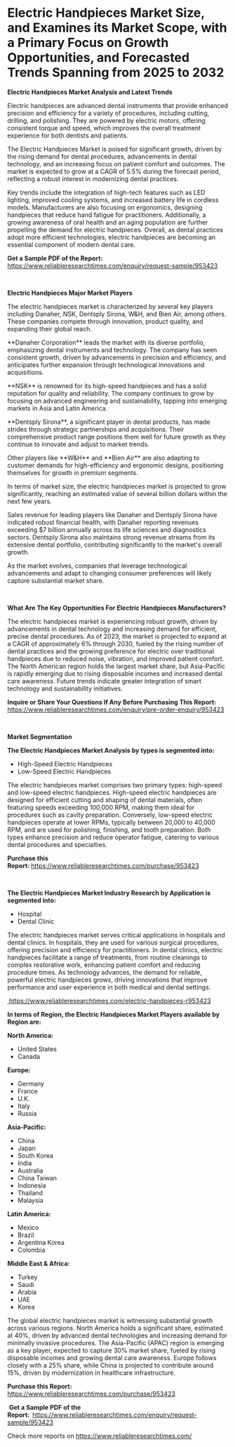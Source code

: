 <p><h1>Electric Handpieces Market Size, and Examines its Market Scope, with a Primary Focus on Growth Opportunities, and Forecasted Trends Spanning from 2025 to 2032</h1></p><p><strong>Electric Handpieces Market Analysis and Latest Trends</strong></p>
<p><p>Electric handpieces are advanced dental instruments that provide enhanced precision and efficiency for a variety of procedures, including cutting, drilling, and polishing. They are powered by electric motors, offering consistent torque and speed, which improves the overall treatment experience for both dentists and patients.</p><p>The Electric Handpieces Market is poised for significant growth, driven by the rising demand for dental procedures, advancements in dental technology, and an increasing focus on patient comfort and outcomes. The market is expected to grow at a CAGR of 5.5% during the forecast period, reflecting a robust interest in modernizing dental practices. </p><p>Key trends include the integration of high-tech features such as LED lighting, improved cooling systems, and increased battery life in cordless models. Manufacturers are also focusing on ergonomics, designing handpieces that reduce hand fatigue for practitioners. Additionally, a growing awareness of oral health and an aging population are further propelling the demand for electric handpieces. Overall, as dental practices adopt more efficient technologies, electric handpieces are becoming an essential component of modern dental care.</p></p>
<p><strong>Get a Sample PDF of the Report:&nbsp;</strong> <a href="https://www.reliableresearchtimes.com/enquiry/request-sample/953423?utm_campaign=3293&utm_medium=2&utm_source=Github&utm_content=ia&utm_term=07032025&utm_id=electric-handpieces">https://www.reliableresearchtimes.com/enquiry/request-sample/953423</a></p>
<p>&nbsp;</p>
<p><strong>Electric Handpieces Major Market Players</strong></p>
<p><p>The electric handpieces market is characterized by several key players including Danaher, NSK, Dentsply Sirona, W&H, and Bien Air, among others. These companies compete through innovation, product quality, and expanding their global reach.</p><p>**Danaher Corporation** leads the market with its diverse portfolio, emphasizing dental instruments and technology. The company has seen consistent growth, driven by advancements in precision and efficiency, and anticipates further expansion through technological innovations and acquisitions.</p><p>**NSK** is renowned for its high-speed handpieces and has a solid reputation for quality and reliability. The company continues to grow by focusing on advanced engineering and sustainability, tapping into emerging markets in Asia and Latin America. </p><p>**Dentsply Sirona**, a significant player in dental products, has made strides through strategic partnerships and acquisitions. Their comprehensive product range positions them well for future growth as they continue to innovate and adjust to market trends. </p><p>Other players like **W&H** and **Bien Air** are also adapting to customer demands for high-efficiency and ergonomic designs, positioning themselves for growth in premium segments.</p><p>In terms of market size, the electric handpieces market is projected to grow significantly, reaching an estimated value of several billion dollars within the next few years. </p><p>Sales revenue for leading players like Danaher and Dentsply Sirona have indicated robust financial health, with Danaher reporting revenues exceeding $7 billion annually across its life sciences and diagnostics sectors. Dentsply Sirona also maintains strong revenue streams from its extensive dental portfolio, contributing significantly to the market's overall growth.</p><p>As the market evolves, companies that leverage technological advancements and adapt to changing consumer preferences will likely capture substantial market share.</p></p>
<p>&nbsp;</p>
<p><strong>What Are The Key Opportunities For Electric Handpieces Manufacturers?</strong></p>
<p><p>The electric handpieces market is experiencing robust growth, driven by advancements in dental technology and increasing demand for efficient, precise dental procedures. As of 2023, the market is projected to expand at a CAGR of approximately 6% through 2030, fueled by the rising number of dental practices and the growing preference for electric over traditional handpieces due to reduced noise, vibration, and improved patient comfort. The North American region holds the largest market share, but Asia-Pacific is rapidly emerging due to rising disposable incomes and increased dental care awareness. Future trends indicate greater integration of smart technology and sustainability initiatives.</p></p>
<p><strong>Inquire or Share Your Questions If Any Before Purchasing This Report:</strong> <a href="https://www.reliableresearchtimes.com/enquiry/pre-order-enquiry/953423?utm_campaign=3293&utm_medium=2&utm_source=Github&utm_content=ia&utm_term=07032025&utm_id=electric-handpieces">https://www.reliableresearchtimes.com/enquiry/pre-order-enquiry/953423</a></p>
<p>&nbsp;</p>
<p><strong>Market Segmentation</strong></p>
<p><strong>The Electric Handpieces Market Analysis by types is segmented into:</strong></p>
<p><ul><li>High-Speed Electric Handpieces</li><li>Low-Speed Electric Handpieces</li></ul></p>
<p><p>The electric handpieces market comprises two primary types: high-speed and low-speed electric handpieces. High-speed electric handpieces are designed for efficient cutting and shaping of dental materials, often featuring speeds exceeding 100,000 RPM, making them ideal for procedures such as cavity preparation. Conversely, low-speed electric handpieces operate at lower RPMs, typically between 20,000 to 40,000 RPM, and are used for polishing, finishing, and tooth preparation. Both types enhance precision and reduce operator fatigue, catering to various dental procedures and specialties.</p></p>
<p><strong>Purchase this Report:&nbsp;</strong><a href="https://www.reliableresearchtimes.com/purchase/953423?utm_campaign=3293&utm_medium=2&utm_source=Github&utm_content=ia&utm_term=07032025&utm_id=electric-handpieces">https://www.reliableresearchtimes.com/purchase/953423</a></p>
<p>&nbsp;</p>
<p><strong>The Electric Handpieces Market Industry Research by Application is segmented into:</strong></p>
<p><ul><li>Hospital</li><li>Dental Clinic</li></ul></p>
<p><p>The electric handpieces market serves critical applications in hospitals and dental clinics. In hospitals, they are used for various surgical procedures, offering precision and efficiency for practitioners. In dental clinics, electric handpieces facilitate a range of treatments, from routine cleanings to complex restorative work, enhancing patient comfort and reducing procedure times. As technology advances, the demand for reliable, powerful electric handpieces grows, driving innovations that improve performance and user experience in both medical and dental settings.</p></p>
<p><a href="https://www.reliableresearchtimes.com/electric-handpieces-r953423?utm_campaign=3293&utm_medium=2&utm_source=Github&utm_content=ia&utm_term=07032025&utm_id=electric-handpieces">&nbsp;https://www.reliableresearchtimes.com/electric-handpieces-r953423</a></p>
<p><strong>In terms of Region, the Electric Handpieces Market Players available by Region are:</strong></p>
<p>
    <p> <strong> North America: </strong>
        <ul>
            <li>United States</li>
            <li>Canada</li>
        </ul>
        </p> 
    <p> <strong> Europe: </strong>
        <ul>
            <li>Germany</li>
            <li>France</li>
            <li>U.K.</li>
            <li>Italy</li>
            <li>Russia</li>
        </ul>
        </p> 
    <p> <strong> Asia-Pacific: </strong>
        <ul>
            <li>China</li>
            <li>Japan</li>
            <li>South Korea</li>
            <li>India</li>
            <li>Australia</li>
            <li>China Taiwan</li>
            <li>Indonesia</li>
            <li>Thailand</li>
            <li>Malaysia</li>
        </ul>
        </p> 
    <p> <strong> Latin America: </strong>
        <ul>
            <li>Mexico</li>
            <li>Brazil</li>
            <li>Argentina Korea</li>
            <li>Colombia</li>
        </ul>
        </p> 
    <p> <strong> Middle East & Africa: </strong>
        <ul>
            <li>Turkey</li>
            <li>Saudi</li>
            <li>Arabia</li>
            <li>UAE</li>
            <li>Korea</li>
        </ul>
    </p>
    </p>
<p><p>The global electric handpieces market is witnessing substantial growth across various regions. North America holds a significant share, estimated at 40%, driven by advanced dental technologies and increasing demand for minimally invasive procedures. The Asia-Pacific (APAC) region is emerging as a key player, expected to capture 30% market share, fueled by rising disposable incomes and growing dental care awareness. Europe follows closely with a 25% share, while China is projected to contribute around 15%, driven by modernization in healthcare infrastructure.</p></p>
<p><strong>Purchase this Report: </strong><a href="https://www.reliableresearchtimes.com/purchase/953423?utm_campaign=3293&utm_medium=2&utm_source=Github&utm_content=ia&utm_term=07032025&utm_id=electric-handpieces">https://www.reliableresearchtimes.com/purchase/953423</a></p>
<p>&nbsp;<strong>Get a Sample PDF of the Report:&nbsp;&nbsp;</strong><a href="https://www.reliableresearchtimes.com/enquiry/request-sample/953423?utm_campaign=3293&utm_medium=2&utm_source=Github&utm_content=ia&utm_term=07032025&utm_id=electric-handpieces">https://www.reliableresearchtimes.com/enquiry/request-sample/953423</a></p>
<p><strong></strong></p>
<p>Check more reports on <a href="https://www.reliableresearchtimes.com/?utm_campaign=3293&utm_medium=2&utm_source=Github&utm_content=ia&utm_term=07032025&utm_id=electric-handpieces">https://www.reliableresearchtimes.com/</a></p>
